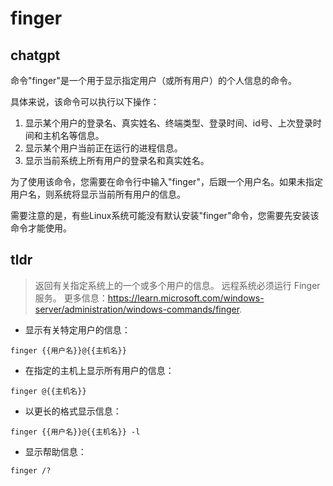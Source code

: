 # finger 
## chatgpt 
命令"finger"是一个用于显示指定用户（或所有用户）的个人信息的命令。

具体来说，该命令可以执行以下操作：

1. 显示某个用户的登录名、真实姓名、终端类型、登录时间、id号、上次登录时间和主机名等信息。
2. 显示某个用户当前正在运行的进程信息。
3. 显示当前系统上所有用户的登录名和真实姓名。

为了使用该命令，您需要在命令行中输入"finger"，后跟一个用户名。如果未指定用户名，则系统将显示当前所有用户的信息。

需要注意的是，有些Linux系统可能没有默认安装"finger"命令，您需要先安装该命令才能使用。 

## tldr 
 
> 返回有关指定系统上的一个或多个用户的信息。
> 远程系统必须运行 Finger 服务。
> 更多信息：<https://learn.microsoft.com/windows-server/administration/windows-commands/finger>.

- 显示有关特定用户的信息：

`finger {{用户名}}@{{主机名}}`

- 在指定的主机上显示所有用户的信息：

`finger @{{主机名}}`

- 以更长的格式显示信息：

`finger {{用户名}}@{{主机名}} -l`

- 显示帮助信息：

`finger /?`
